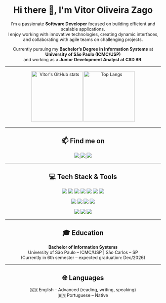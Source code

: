 <h1 align="center">Hi there 👋, I'm Vitor Oliveira Zago</h1>

<p align="center">
I'm a passionate <b>Software Developer</b> focused on building efficient and scalable applications.<br>
I enjoy working with innovative technologies, creating dynamic interfaces, and collaborating with agile teams on challenging projects.
</p>

<p align="center">
Currently pursuing my <b>Bachelor’s Degree in Information Systems</b> at <b>University of São Paulo (ICMC/USP)</b><br>
and working as a <b>Junior Development Analyst at CSD BR</b>.
</p>

---

<p align="center">
  <img src="https://github-readme-stats.vercel.app/api?username=vzago&show_icons=true&theme=tokyonight" alt="Vitor's GitHub stats" height="165"/>
  <img src="https://github-readme-stats.vercel.app/api/top-langs/?username=vzago&layout=compact&theme=tokyonight" alt="Top Langs" height="165"/>
</p>

---

<h2 align="center">📫 Find me on</h2>

<p align="center">
  <a href="https://www.linkedin.com/in/vitor-o-zago/">
    <img src="https://img.shields.io/badge/LinkedIn-blue?style=for-the-badge&logo=linkedin&logoColor=white"/>
  </a>
  <a href="mailto:vitorzago94@gmail.com">
    <img src="https://img.shields.io/badge/Email-D14836?style=for-the-badge&logo=gmail&logoColor=white"/>
  </a>
  <a href="https://github.com/vzago">
    <img src="https://img.shields.io/badge/GitHub-000?style=for-the-badge&logo=github&logoColor=white"/>
  </a>
</p>

---

<h2 align="center">💻 Tech Stack & Tools</h2>

<p align="center">
  <!-- Advanced -->
  <img src="https://img.shields.io/badge/Python-3776AB?style=for-the-badge&logo=python&logoColor=white"/>
  <img src="https://img.shields.io/badge/Java-ED8B00?style=for-the-badge&logo=openjdk&logoColor=white"/>
  <img src="https://img.shields.io/badge/Clojure-5881D8?style=for-the-badge&logo=clojure&logoColor=white"/>
  <img src="https://img.shields.io/badge/PostgreSQL-316192?style=for-the-badge&logo=postgresql&logoColor=white"/>
  <img src="https://img.shields.io/badge/Cassandra-1287B1?style=for-the-badge&logo=apachecassandra&logoColor=white"/>
  <img src="https://img.shields.io/badge/Docker-2496ED?style=for-the-badge&logo=docker&logoColor=white"/>
  <img src="https://img.shields.io/badge/Git-F05032?style=for-the-badge&logo=git&logoColor=white"/>
</p>

<p align="center">
  <!-- Intermediate -->
  <img src="https://img.shields.io/badge/Oracle_DB-F80000?style=for-the-badge&logo=oracle&logoColor=white"/>
  <img src="https://img.shields.io/badge/Apache_Kafka-231F20?style=for-the-badge&logo=apachekafka&logoColor=white"/>
  <img src="https://img.shields.io/badge/Django-092E20?style=for-the-badge&logo=django&logoColor=white"/>
  <img src="https://img.shields.io/badge/Re--frame-5A5A5A?style=for-the-badge&logo=clojure&logoColor=white"/>
</p>

<p align="center">
  <!-- Basic -->
  <img src="https://img.shields.io/badge/JavaScript-F7DF1E?style=for-the-badge&logo=javascript&logoColor=black"/>
  <img src="https://img.shields.io/badge/Linux-FCC624?style=for-the-badge&logo=linux&logoColor=black"/>
  <img src="https://img.shields.io/badge/Automation%20with%20Python-3776AB?style=for-the-badge&logo=python&logoColor=white"/>
</p>

---

<h2 align="center">🎓 Education</h2>

<p align="center">
<b>Bachelor of Information Systems</b><br>
University of São Paulo – ICMC/USP | São Carlos – SP<br>
(Currently in 6th semester – expected graduation: Dec/2026)
</p>

---

<h2 align="center">🌐 Languages</h2>

<p align="center">
🇬🇧 English – Advanced (reading, writing, speaking)<br>
🇧🇷 Portuguese – Native
</p>

